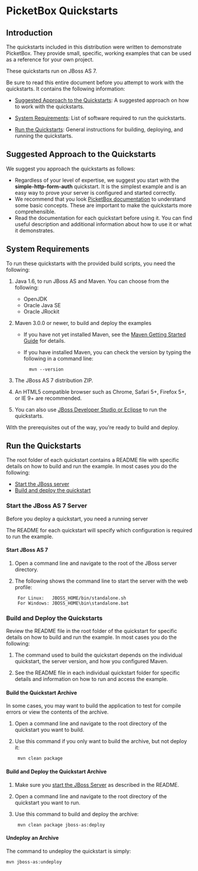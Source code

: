 PicketBox Quickstarts
==============

Introduction
-----------

The quickstarts included in this distribution were written to demonstrate PicketBox. They provide small, specific, working examples that can be used as a reference for your own project.

These quickstarts run on JBoss AS 7.

Be sure to read this entire document before you attempt to work with the quickstarts. It contains the following information:

* [Suggested Approach to the Quickstarts](#suggestedApproach): A suggested approach on how to work with the quickstarts.

* [System Requirements](#systemrequirements): List of software required to run the quickstarts.

* [Run the Quickstarts](#runningquickstarts): General instructions for building, deploying, and running the quickstarts.

<a id="suggestedApproach"></a>
Suggested Approach to the Quickstarts 
--------------------------------------

We suggest you approach the quickstarts as follows:

* Regardless of your level of expertise, we suggest you start with the **simple-http-form-auth** quickstart. It is the simplest example and is an easy way to prove your server is configured and started correctly.
* We recommend that you look [PicketBox documentation](https://docs.jboss.org/author/display/SECURITY/) to understand some basic concepts. These are important to make the quickstarts more comprehensible.
* Read the documentation for each quickstart before using it. You can find useful description and additional information about how to use it or what it demonstrates.

<a id="systemrequirements"></a>
System Requirements 
-------------

To run these quickstarts with the provided build scripts, you need the following:

1. Java 1.6, to run JBoss AS and Maven. You can choose from the following:
    * OpenJDK
    * Oracle Java SE
    * Oracle JRockit

2. Maven 3.0.0 or newer, to build and deploy the examples
    * If you have not yet installed Maven, see the [Maven Getting Started Guide](http://maven.apache.org/guides/getting-started/index.html) for details.
    * If you have installed Maven, you can check the version by typing the following in a command line:

            mvn --version 

3. The JBoss AS 7 distribution ZIP.

4. An HTML5 compatible browser such as Chrome, Safari 5+, Firefox 5+, or IE 9+ are recommended.

5. You can also use [JBoss Developer Studio or Eclipse](#useeclipse) to run the quickstarts.

With the prerequisites out of the way, you're ready to build and deploy.

<a id="runningquickstarts"></a>
Run the Quickstarts 
-------------------

The root folder of each quickstart contains a README file with specific details on how to build and run the example. In most cases you do the following:

* [Start the JBoss server](#startjboss)
* [Build and deploy the quickstart](#buildanddeploy)

<a id="startjboss"></a>
### Start the JBoss AS 7 Server

Before you deploy a quickstart, you need a running server 

The README for each quickstart will specify which configuration is required to run the example.

#### Start JBoss AS 7

1. Open a command line and navigate to the root of the JBoss server directory.
2. The following shows the command line to start the server with the web profile:

        For Linux:   JBOSS_HOME/bin/standalone.sh
        For Windows: JBOSS_HOME\bin\standalone.bat

<a id="buildanddeploy"></a>
### Build and Deploy the Quickstarts 

Review the README file in the root folder of the quickstart for specific details on how to build and run the example. In most cases you do the following:

1. The command used to build the quickstart depends on the individual quickstart, the server version, and how you configured Maven.

2. See the README file in each individual quickstart folder for specific details and information on how to run and access the example.

#### Build the Quickstart Archive

In some cases, you may want to build the application to test for compile errors or view the contents of the archive. 

1. Open a command line and navigate to the root directory of the quickstart you want to build.
2. Use this command if you only want to build the archive, but not deploy it:
	
		mvn clean package

#### Build and Deploy the Quickstart Archive

1. Make sure you [start the JBoss Server](#startjboss) as described in the README.
2. Open a command line and navigate to the root directory of the quickstart you want to run.
3. Use this command to build and deploy the archive:

		mvn clean package jboss-as:deploy

#### Undeploy an Archive

The command to undeploy the quickstart is simply: 

	mvn jboss-as:undeploy